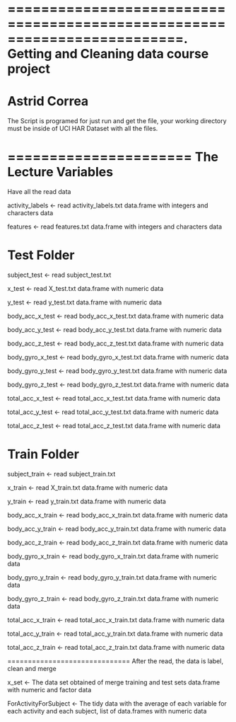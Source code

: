 =========================================================================.
Getting and Cleaning data course project
==========================================================================
Astrid Correa
=============

The Script is programed for just run and get the file, your working directory must be inside of UCI HAR Dataset
with all the files.

======================
The Lecture Variables
======================
Have all the read data


activity_labels <- read activity_labels.txt  data.frame with integers and characters data

features  <- read features.txt  data.frame with integers and characters data

# Test Folder

subject_test <- read subject_test.txt

x_test <- read X_test.txt data.frame with numeric data

y_test <- read  y_test.txt data.frame with numeric data

body_acc_x_test <- read  body_acc_x_test.txt data.frame with numeric data

body_acc_y_test <- read  body_acc_y_test.txt  data.frame with numeric data

body_acc_z_test <- read  body_acc_z_test.txt data.frame with numeric data

body_gyro_x_test <- read  body_gyro_x_test.txt data.frame with numeric data

body_gyro_y_test <- read  body_gyro_y_test.txt data.frame with numeric data

body_gyro_z_test <- read  body_gyro_z_test.txt data.frame with numeric data

total_acc_x_test <- read  total_acc_x_test.txt data.frame with numeric data

total_acc_y_test <- read  total_acc_y_test.txt data.frame with numeric data

total_acc_z_test <- read  total_acc_z_test.txt data.frame with numeric data
 
# Train Folder

subject_train <- read subject_train.txt 

x_train <- read X_train.txt data.frame with numeric data

y_train <- read y_train.txt data.frame with numeric data

body_acc_x_train <- read body_acc_x_train.txt data.frame with numeric data

body_acc_y_train <- read body_acc_y_train.txt data.frame with numeric data

body_acc_z_train <- read body_acc_z_train.txt data.frame with numeric data

body_gyro_x_train <- read body_gyro_x_train.txt data.frame with numeric data

body_gyro_y_train <- read body_gyro_y_train.txt data.frame with numeric data

body_gyro_z_train <- read body_gyro_z_train.txt data.frame with numeric data

total_acc_x_train <- read total_acc_x_train.txt data.frame with numeric data

total_acc_y_train <- read total_acc_y_train.txt data.frame with numeric data

total_acc_z_train <- read total_acc_z_train.txt data.frame with numeric data


==============================
After the read, the data is label, clean and merge

x_set <- The data set obtained of merge training and test sets data.frame with numeric and factor data

ForActivityForSubject <- The tidy data with the average of each variable for each activity and each subject, list of data.frames with numeric data

